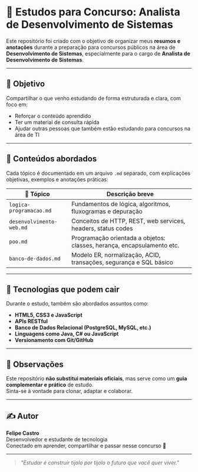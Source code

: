 # 📘 Estudos para Concurso: Analista de Desenvolvimento de Sistemas

Este repositório foi criado com o objetivo de organizar meus **resumos e anotações** durante a preparação para concursos públicos na área de **Desenvolvimento de Sistemas**, especialmente para o cargo de **Analista de Desenvolvimento de Sistemas**.

---

## 🎯 Objetivo

Compartilhar o que venho estudando de forma estruturada e clara, com foco em:

- Reforçar o conteúdo aprendido
- Ter um material de consulta rápida
- Ajudar outras pessoas que também estão estudando para concursos na área de TI

---

## 🧠 Conteúdos abordados

Cada tópico é documentado em um arquivo `.md` separado, com explicações objetivas, exemplos e anotações práticas:

| 📁 Tópico                | Descrição breve                                                        |
| ------------------------ | ---------------------------------------------------------------------- |
| `logica-programacao.md`  | Fundamentos de lógica, algoritmos, fluxogramas e depuração             |
| `desenvolvimento-web.md` | Conceitos de HTTP, REST, web services, headers, status codes           |
| `poo.md`                 | Programação orientada a objetos: classes, herança, encapsulamento etc. |
| `banco-de-dados.md`      | Modelo ER, normalização, ACID, transações, segurança e SQL básico      |

---

## 🧰 Tecnologias que podem cair

Durante o estudo, também são abordados assuntos como:

- **HTML5, CSS3 e JavaScript**
- **APIs RESTful**
- **Banco de Dados Relacional (PostgreSQL, MySQL, etc.)**
- **Linguagens como Java, C# ou JavaScript**
- **Versionamento com Git/GitHub**

---

## 📌 Observações

Este repositório **não substitui materiais oficiais**, mas serve como um **guia complementar e prático** de estudo.  
Sinta-se à vontade para clonar, adaptar e colaborar.

---

## ✍️ Autor

**Felipe Castro**  
Desenvolvedor e estudante de tecnologia  
Conectado em aprender, compartilhar e passar nesse concurso 🚀

---

> _"Estudar é construir tijolo por tijolo o futuro que você quer viver."_
